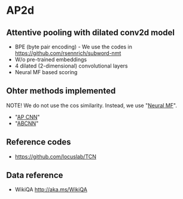# AP2d

## Attentive pooling with dilated conv2d model
* BPE (byte pair encoding) - We use the codes in https://github.com/rsennrich/subword-nmt
* W/o pre-trained embeddings
* 4 dilated (2-dimensional) convolutional layers
* Neural MF based scoring

## Ohter methods implemented
NOTE! We do not use the cos similarity. Instead, we use "[Neural MF](https://dl.acm.org/citation.cfm?id=3052569)".
* "[AP CNN](https://arxiv.org/abs/1412.3555)"
* "[ABCNN](https://arxiv.org/pdf/1512.05193.pdf)" 

## Reference codes
* https://github.com/locuslab/TCN 

## Data reference
* WikiQA http://aka.ms/WikiQA
